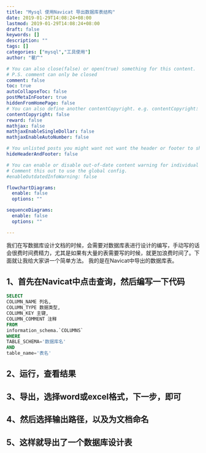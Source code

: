 ```yaml
---
title: "Mysql 使用Navicat 导出数据库表结构"
date: 2019-01-29T14:08:24+08:00
lastmod: 2019-01-29T14:08:24+08:00
draft: false
keywords: []
description: ""
tags: []
categories: ["mysql","工具使用"]
author: "瞿广"

# You can also close(false) or open(true) something for this content.
# P.S. comment can only be closed
comment: false
toc: true
autoCollapseToc: false
postMetaInFooter: true
hiddenFromHomePage: false
# You can also define another contentCopyright. e.g. contentCopyright: "This is another copyright."
contentCopyright: false
reward: false
mathjax: false
mathjaxEnableSingleDollar: false
mathjaxEnableAutoNumber: false

# You unlisted posts you might want not want the header or footer to show
hideHeaderAndFooter: false

# You can enable or disable out-of-date content warning for individual post.
# Comment this out to use the global config.
#enableOutdatedInfoWarning: false

flowchartDiagrams:
  enable: false
  options: ""

sequenceDiagrams: 
  enable: false
  options: ""

---
```


我们在写数据库设计文档的时候，会需要对数据库表进行设计的编写，手动写的话会很费时间费精力，尤其是如果有大量的表需要写的时候，就更加浪费时间了。下面就让我给大家讲一个简单方法。
我的是在Navicat中导出的数据库表。
<!--more-->


## 1、首先在Navicat中点击查询，然后编写一下代码

```sql
SELECT
COLUMN_NAME 列名,
COLUMN_TYPE 数据类型,
COLUMN_KEY 主键,
COLUMN_COMMENT 注释
FROM
information_schema.`COLUMNS`
WHERE
TABLE_SCHEMA='数据库名'
AND
table_name='表名'
```
## 2、运行，查看结果
## 3、导出，选择word或excel格式，下一步，即可
## 4、然后选择输出路径，以及为文档命名
## 5、这样就导出了一个数据库设计表